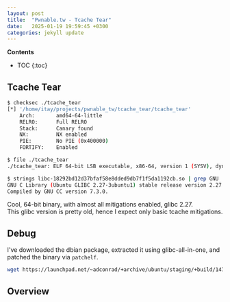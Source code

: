 ```yaml
---
layout: post
title:  "Pwnable.tw - Tcache Tear"
date:   2025-01-19 19:59:45 +0300
categories: jekyll update
---
```


**Contents**
* TOC
{:toc}
## Tcache Tear 

```bash
$ checksec ./tcache_tear
[*] '/home/itay/projects/pwnable_tw/tcache_tear/tcache_tear'
    Arch:       amd64-64-little
    RELRO:      Full RELRO
    Stack:      Canary found
    NX:         NX enabled
    PIE:        No PIE (0x400000)
    FORTIFY:    Enabled

$ file ./tcache_tear
./tcache_tear: ELF 64-bit LSB executable, x86-64, version 1 (SYSV), dynamically linked, interpreter /lib64/ld-linux-x86-64.so.2, for GNU/Linux 3.2.0, BuildID[sha1]=a273b72984b37439fd6e9a64e86d1c2131948f32, stripped

$ strings libc-18292bd12d37bfaf58e8dded9db7f1f5da1192cb.so | grep GNU
GNU C Library (Ubuntu GLIBC 2.27-3ubuntu1) stable release version 2.27.
Compiled by GNU CC version 7.3.0.
```

Cool, 64-bit binary, with almost all mitigations enabled, glibc 2.27. \
This glibc version is pretty old, hence I expect only basic tcache mitigations. 

## Debug

I've downloaded the dbian package, extracted it using glibc-all-in-one, and patched the binary via `patchelf`. 

```bash
wget https://launchpad.net/~adconrad/+archive/ubuntu/staging/+build/14768180/+files/libc6_2.27-3ubuntu1_amd64.deb .
```

## Overview

